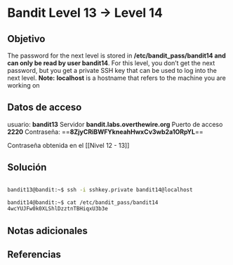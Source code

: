 # Bandit Level 13 → Level 14

## Objetivo
The password for the next level is stored in **/etc/bandit_pass/bandit14 and can only be read by user bandit14**. For this level, you don’t get the next password, but you get a private SSH key that can be used to log into the next level. **Note:** **localhost** is a hostname that refers to the machine you are working on

## Datos de acceso
usuario: **bandit13**
Servidor **bandit.labs.overthewire.org**
Puerto de acceso **2220**
Contraseña: ==**8ZjyCRiBWFYkneahHwxCv3wb2a1ORpYL**==

 Contraseña obtenida en el [[Nivel 12 - 13]]

## Solución
``` bash

bandit13@bandit:~$ ssh -i sshkey.private bandit14@localhost

bandit14@bandit:~$ cat /etc/bandit_pass/bandit14
4wcYUJFw0k0XLShlDzztnTBHiqxU3b3e
```
## Notas adicionales

## Referencias
